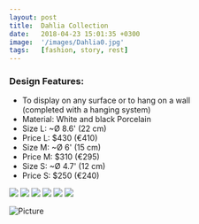 ```yaml
---
layout: post
title:  Dahlia Collection
date:   2018-04-23 15:01:35 +0300
image:  '/images/Dahlia0.jpg'
tags:   [fashion, story, rest]
---
```

### Design Features:
* To display on any surface or to hang on a wall <br>(completed with a hanging system) 
* Material: White and black Porcelain
* Size L: ~Ø 8.6' (22 cm) 
* Price L: $430 (€410) 
* Size M: ~Ø 6' (15 cm)  
* Price M: $310 (€295)
* Size S: ~Ø 4.7' (12 cm)  
* Price S: $250 (€240)



<div class="gallery-box">
  <div class="gallery">
    <img src="/images/Dahlia1.jpg">
    <img src="/images/Blue1.jpg">
    <img src="/images/Blue2.jpg">
    <img src="/images/Blue3.jpg">
    <img src="/images/Blue4.jpg">
    <img src="/images/Blue9.jpg">
  </div>
</div>

![Picture]({{site.baseurl}}/images/Collection7.jpg)
